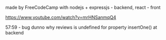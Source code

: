 made by FreeCodeCamp with nodejs + expressjs - backend, react - front

https://www.youtube.com/watch?v=mrHNSanmqQ4

57:59 - bug dunno why reviews is undefined for property insertOne() at backend

